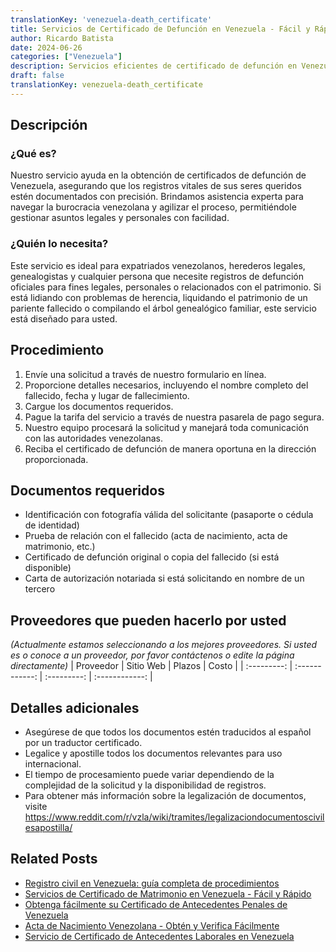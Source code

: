 ```yaml
---
translationKey: 'venezuela-death_certificate'
title: Servicios de Certificado de Defunción en Venezuela - Fácil y Rápido
author: Ricardo Batista
date: 2024-06-26
categories: ["Venezuela"]
description: Servicios eficientes de certificado de defunción en Venezuela. Obtenga registros vitales sin problemas y asegure el cumplimiento legal.
draft: false
translationKey: venezuela-death_certificate
---
```


## Descripción
### ¿Qué es?
Nuestro servicio ayuda en la obtención de certificados de defunción de Venezuela, asegurando que los registros vitales de sus seres queridos estén documentados con precisión. Brindamos asistencia experta para navegar la burocracia venezolana y agilizar el proceso, permitiéndole gestionar asuntos legales y personales con facilidad.

### ¿Quién lo necesita?
Este servicio es ideal para expatriados venezolanos, herederos legales, genealogistas y cualquier persona que necesite registros de defunción oficiales para fines legales, personales o relacionados con el patrimonio. Si está lidiando con problemas de herencia, liquidando el patrimonio de un pariente fallecido o compilando el árbol genealógico familiar, este servicio está diseñado para usted.

## Procedimiento

1. Envíe una solicitud a través de nuestro formulario en línea.
2. Proporcione detalles necesarios, incluyendo el nombre completo del fallecido, fecha y lugar de fallecimiento.
3. Cargue los documentos requeridos.
4. Pague la tarifa del servicio a través de nuestra pasarela de pago segura.
5. Nuestro equipo procesará la solicitud y manejará toda comunicación con las autoridades venezolanas.
6. Reciba el certificado de defunción de manera oportuna en la dirección proporcionada.

## Documentos requeridos

- Identificación con fotografía válida del solicitante (pasaporte o cédula de identidad)
- Prueba de relación con el fallecido (acta de nacimiento, acta de matrimonio, etc.)
- Certificado de defunción original o copia del fallecido (si está disponible)
- Carta de autorización notariada si está solicitando en nombre de un tercero

## Proveedores que pueden hacerlo por usted
_(Actualmente estamos seleccionando a los mejores proveedores. Si usted es o conoce a un proveedor, por favor contáctenos o edite la página directamente)_
| Proveedor   |    Sitio Web    |     Plazos    |      Costo     |
| :---------: | :------------: |  :---------: | :------------: |

## Detalles adicionales

- Asegúrese de que todos los documentos estén traducidos al español por un traductor certificado.
- Legalice y apostille todos los documentos relevantes para uso internacional.
- El tiempo de procesamiento puede variar dependiendo de la complejidad de la solicitud y la disponibilidad de registros.
- Para obtener más información sobre la legalización de documentos, visite https://www.reddit.com/r/vzla/wiki/tramites/legalizaciondocumentoscivilesapostilla/


## Related Posts

- [Registro civil en Venezuela: guía completa de procedimientos](https://tramitit.com/es/guides/venezuela/inscripción_en_el_registro_civil/)
- [Servicios de Certificado de Matrimonio en Venezuela - Fácil y Rápido](https://tramitit.com/es/guides/venezuela/certificado_de_matrimonio/)
- [Obtenga fácilmente su Certificado de Antecedentes Penales de Venezuela](https://tramitit.com/es/guides/venezuela/certificado_de_antecedentes_penales/)
- [Acta de Nacimiento Venezolana - Obtén y Verifica Fácilmente](https://tramitit.com/es/guides/venezuela/certificado_de_nacimiento/)
- [Servicio de Certificado de Antecedentes Laborales en Venezuela](https://tramitit.com/es/guides/venezuela/certificado_de_antecedentes_laborales/)